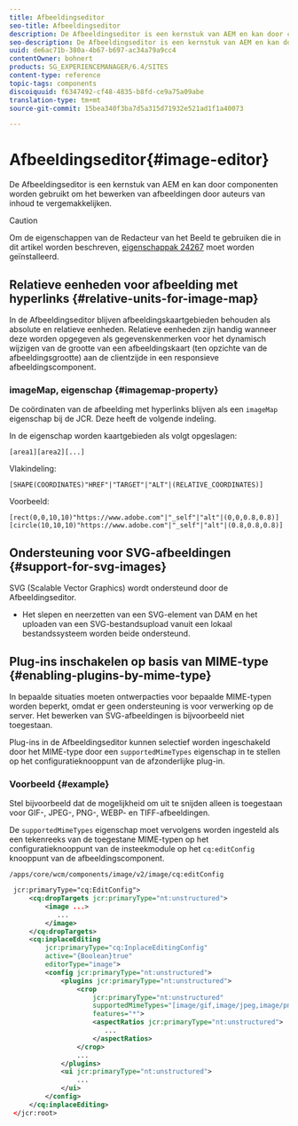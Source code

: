```yaml
---
title: Afbeeldingseditor
seo-title: Afbeeldingseditor
description: De Afbeeldingseditor is een kernstuk van AEM en kan door componenten worden gebruikt om het bewerken van afbeeldingen door auteurs van inhoud te vergemakkelijken.
seo-description: De Afbeeldingseditor is een kernstuk van AEM en kan door componenten worden gebruikt om het bewerken van afbeeldingen door auteurs van inhoud te vergemakkelijken.
uuid: de6ac71b-380a-4b67-b697-ac34a79a9cc4
contentOwner: bohnert
products: SG_EXPERIENCEMANAGER/6.4/SITES
content-type: reference
topic-tags: components
discoiquuid: f6347492-cf48-4835-b8fd-ce9a75a09abe
translation-type: tm+mt
source-git-commit: 15bea340f3ba7d5a315d71932e521ad1f1a40073

---
```



# Afbeeldingseditor{#image-editor}

De Afbeeldingseditor is een kernstuk van AEM en kan door componenten worden gebruikt om het bewerken van afbeeldingen door auteurs van inhoud te vergemakkelijken.

>[!CAUTION]
>
>Om de eigenschappen van de Redacteur van het Beeld te gebruiken die in dit artikel worden beschreven, [eigenschappak 24267](https://www.adobeaemcloud.com/content/marketplace/marketplaceProxy.html?packagePath=/content/companies/public/adobe/packages/cq640/featurepack/cq-6.4.0-featurepack-24267) moet worden geïnstalleerd.

## Relatieve eenheden voor afbeelding met hyperlinks {#relative-units-for-image-map}

In de Afbeeldingseditor blijven afbeeldingskaartgebieden behouden als absolute en relatieve eenheden. Relatieve eenheden zijn handig wanneer deze worden opgegeven als gegevenskenmerken voor het dynamisch wijzigen van de grootte van een afbeeldingskaart (ten opzichte van de afbeeldingsgrootte) aan de clientzijde in een responsieve afbeeldingscomponent.

### imageMap, eigenschap {#imagemap-property}

De coördinaten van de afbeelding met hyperlinks blijven als een `imageMap` eigenschap bij de JCR. Deze heeft de volgende indeling.

In de eigenschap worden kaartgebieden als volgt opgeslagen:

`[area1][area2][...]`

Vlakindeling:

`[SHAPE(COORDINATES)"HREF"|"TARGET"|"ALT"|(RELATIVE_COORDINATES)]`

Voorbeeld:

`[rect(0,0,10,10)"https://www.adobe.com"|"_self"|"alt"|(0,0,0.8,0.8)]`
`[circle(10,10,10)"https://www.adobe.com"|"_self"|"alt"|(0.8,0.8,0.8)]`

## Ondersteuning voor SVG-afbeeldingen {#support-for-svg-images}

SVG (Scalable Vector Graphics) wordt ondersteund door de Afbeeldingseditor.

* Het slepen en neerzetten van een SVG-element van DAM en het uploaden van een SVG-bestandsupload vanuit een lokaal bestandssysteem worden beide ondersteund.

## Plug-ins inschakelen op basis van MIME-type {#enabling-plugins-by-mime-type}

In bepaalde situaties moeten ontwerpacties voor bepaalde MIME-typen worden beperkt, omdat er geen ondersteuning is voor verwerking op de server. Het bewerken van SVG-afbeeldingen is bijvoorbeeld niet toegestaan.

Plug-ins in de Afbeeldingseditor kunnen selectief worden ingeschakeld door het MIME-type door een `supportedMimeTypes` eigenschap in te stellen op het configuratieknooppunt van de afzonderlijke plug-in.

### Voorbeeld {#example}

Stel bijvoorbeeld dat de mogelijkheid om uit te snijden alleen is toegestaan voor GIF-, JPEG-, PNG-, WEBP- en TIFF-afbeeldingen.

De `supportedMimeTypes` eigenschap moet vervolgens worden ingesteld als een tekenreeks van de toegestane MIME-typen op het configuratieknooppunt van de insteekmodule op het `cq:editConfig` knooppunt van de afbeeldingscomponent.

`/apps/core/wcm/components/image/v2/image/cq:editConfig`

```xml
 jcr:primaryType="cq:EditConfig">
     <cq:dropTargets jcr:primaryType="nt:unstructured">
         <image ...>
            ...
         </image>
     </cq:dropTargets>
     <cq:inplaceEditing
         jcr:primaryType="cq:InplaceEditingConfig"
         active="{Boolean}true"
         editorType="image">
         <config jcr:primaryType="nt:unstructured">
             <plugins jcr:primaryType="nt:unstructured">
                 <crop
                     jcr:primaryType="nt:unstructured"
                     supportedMimeTypes="[image/gif,image/jpeg,image/png,image/webp,image/tiff]"
                     features="*">
                     <aspectRatios jcr:primaryType="nt:unstructured">
                        ...
                     </aspectRatios>
                 </crop>
                 ...
             </plugins>
             <ui jcr:primaryType="nt:unstructured">
                 ...
             </ui>
         </config>
     </cq:inplaceEditing>
 </jcr:root>
```

